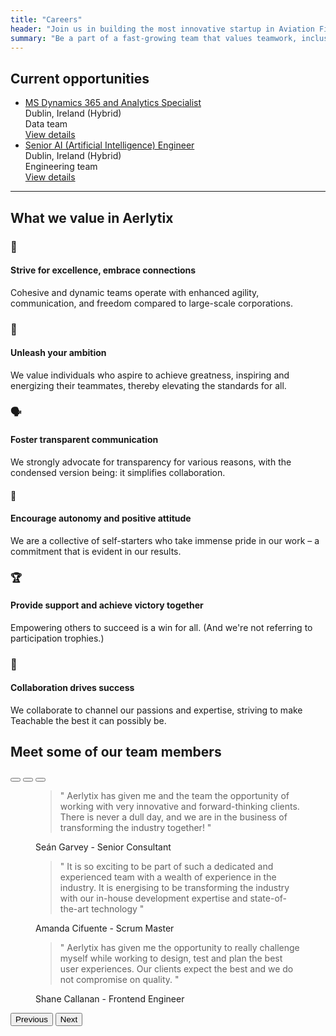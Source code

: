 ```yaml
---
title: "Careers"
header: "Join us in building the most innovative startup in Aviation Finance Technology"
summary: "Be a part of a fast-growing team that values teamwork, inclusivity and integrity."
---
```




<!-- <article class="pt-5 pb-5 mb-5">
    <div class="container">
        <div class="col-sm-6 col-lg-8 m-auto">
            <p>Headquartered in Dublin, Ireland, Aerlytix was founded in 2016 to support a leading Aviation Services and Capital Management company.</p>
            <p>In 2020 it was decided to bring the products to an external market, with the lead product being a modular system supporting maintenance forecast, lease analysis, financing, trading and risk. The Analytics Suite became the first multi-layered decision support tool in aviation finance. The Analytics Suite is now used by leading lessors & investors, handling billions in aircraft transactions and leases.</p>
            <p>The current team is assembled from the banking, technology and aviation finance world. Aerlytix strives to provide new and better ways to enable efficient, knowledge-based decisions across the aviation industry. Since August 2020, Aerlytix has delivered technology solutions to leading aviation investment companies in North America, Europe and Asia.</p>
        </div>
    </div>
</article> -->


<!-- <article class="my-5 py-5">
<div class="container">

<h2 class="h1">Core principles of our business</h2>
<div class="row mt-5">
      <div class="col-lg-4">
        <h4 class="fw-bold pb-2">Knowledgeable</h4>
        <p>We know aviation finance. We have built an incredible team with extensive insights into the nuances and complexities of aviation finance, harnessing this knowledge to build and develop powerful and efficient solutions.</p>
      </div>
      <div class="col-lg-4">
        <h4 class="fw-bold pb-2">Transformative</h4>
        <p>We aim to shape decision-making within the industry by providing technology and analytics solutions to transform processes and bring clarity to decision-making.</p>
      </div>
      <div class="col-lg-4">
        <h4 class="fw-bold pb-2">Customer-centric</h4>
        <p>Building specialist technology requires intensive customer engagement. Beyond initial requirements gathering and delivery, we are always listening to client needs and never afraid to evolve as our clients evolve.</p>
      </div>
    </div>
</div>
</article> -->

<!-- <div class="container mt-5">
    <div class="row">
        <div class="col-md-12">
            <img src="/images/team/aerlytix-technology-innovation.png" class="img-fluid" alt="Photo 1">
        </div>  
    </div>
</div> -->



<article class="my-5 py-5">
  <div class="container">
      <div class="w-md-75 w-lg-50 mx-md-auto mb-5 mb-md-9">
        <h2 class="h1">Current opportunities</h2>
        <!-- <p class="display-7">Be a part of a fast-growing team that values teamwork, inclusivity and integrity.</p> -->
      </div>
      <ul class="list-group list-group-lg rounded-6">
        <li class="list-group-item p-4">
          <div class="row align-items-center">
            <div class="col-md-4 mb-2 mb-md-0">
              <a href="/company/careers/ms-dynamics-365-and-analytics-specialist" class="h5">MS Dynamics 365 and Analytics Specialist</a>
            </div>
            <div class="col-sm-5 col-md-4 mb-2 mb-sm-0">
              <span>Dublin, Ireland (Hybrid)</span>
            </div>
            <div class="col-sm-5 col-md-2 mb-2 mb-sm-0">
              <span>Data team</span>
            </div>
            <div class="col-sm-2 text-sm-end">
              <a class="btn btn-primary" href="/company/careers/ms-dynamics-365-and-analytics-specialist">View details <i class="bi-chevron-right small ms-1 small ms-1"></i></a>
            </div>
          </div>
        </li>
        <li class="list-group-item p-4">
          <div class="row align-items-center">
            <div class="col-md-4 mb-2 mb-md-0">
              <a href="/company/careers/senior-ai-engineer" class="h5">Senior AI (Artificial Intelligence) Engineer </a>
            </div>
            <div class="col-sm-5 col-md-4 mb-2 mb-sm-0">
              <span>Dublin, Ireland (Hybrid)</span>
            </div>
            <div class="col-sm-5 col-md-2 mb-2 mb-sm-0">
              <span>Engineering team</span>
            </div>
            <div class="col-sm-2 text-sm-end">
              <a class="btn btn-primary" href="/company/careers/senior-ai-engineer">View details <i class="bi-chevron-right small ms-1 small ms-1"></i></a>
            </div>
          </div>
        </li>
      </ul>
  </div>
</article>

<hr />

<div class="container px-4 py-5" id="icon-grid">
    <h2 class="h1 pb-2 mb-5">What we value in Aerlytix</h2>

   <div class="row align-items-md-stretch mb-4">
    <div class="col-md-4">
        <div class="h-100 p-5 bg-body-tertiary rounded-3">
            <h3>🚀</h3>
            <h4 class="fw-bold mb-3">Strive for excellence, embrace connections</h5>
            <p>Cohesive and dynamic teams operate with enhanced agility, communication, and freedom compared to large-scale corporations.</p>
        </div>
    </div>
    <div class="col-md-4">
        <div class="h-100 p-5 bg-body-tertiary rounded-3">
            <h3>💪</h3>
            <h4 class="fw-bold mb-3">Unleash your ambition</h4>
            <p>We value individuals who aspire to achieve greatness, inspiring and energizing their teammates, thereby elevating the standards for all.</p>
        </div>
    </div>
    <div class="col-md-4">
        <div class="h-100 p-5 bg-body-tertiary rounded-3">
            <h3>🗣️</h3>
            <h4 class="fw-bold mb-3">Foster transparent communication</h4>
            <p>We strongly advocate for transparency for various reasons, with the condensed version being: it simplifies collaboration.</p>
        </div>
    </div>
</div>
<div class="row align-items-md-stretch">
    <div class="col-md-4">
        <div class="h-100 p-5 bg-body-tertiary rounded-3">
            <h4>🌱</h4>
            <h4 class="fw-bold mb-3">Encourage autonomy and positive attitude</h4>
            <p>We are a collective of self-starters who take immense pride in our work – a commitment that is evident in our results.</p>
        </div>
    </div>
    <div class="col-md-4">
        <div class="h-100 p-5 bg-body-tertiary rounded-3">
            <h3>🏆</h3>
            <h4 class="fw-bold mb-3">Provide support and achieve victory together</h4>
            <p>Empowering others to succeed is a win for all. (And we're not referring to participation trophies.)</p>
        </div>
    </div>
    <div class="col-md-4">
        <div class="h-100 p-5 bg-body-tertiary rounded-3">
            <h3>🤝</h3>
            <h4 class="fw-bold mb-3">Collaboration drives success</h4>
            <p>We collaborate to channel our passions and expertise, striving to make Teachable the best it can possibly be.</p>
        </div>
    </div>
</div>


  </div>



  <article class="team__quotes my-5 py-5 bg-light">
<div class="container" style="padding-bottom:6rem">
<div class="intro pb-5 pt-5 col-8">
    <h2 class="h1">Meet some of our team members</h2>
</div>
<div id="carouselExampleDark" class="carousel carousel-team carousel-dark slide mt-5" data-bs-ride="carousel">
  <div class="carousel-indicators">
    <button type="button" data-bs-target="#carouselExampleDark" data-bs-slide-to="0" class="active" aria-current="true" aria-label="Slide 1"></button>
    <button type="button" data-bs-target="#carouselExampleDark" data-bs-slide-to="1" aria-label="Slide 2"></button>
    <button type="button" data-bs-target="#carouselExampleDark" data-bs-slide-to="2" aria-label="Slide 3"></button>
  </div>
  <div class="carousel-inner">
    <div class="carousel-item active" data-bs-interval="10000">
      <div class="row align-items-md-center">
        <div class="col-md-12">
          <!-- Blockquote -->
          <figure class="pe-md-7">
            <blockquote class="display-6">" Aerlytix has given me and the team the opportunity of working with very innovative and forward-thinking clients. There is never a dull day, and we are in the business of transforming the industry together! "</blockquote>
            <figcaption class="blockquote-footer">
              <div class="d-flex align-items-center">
                <div class="flex-grow-1 ms-3 ms-md-0">
                  Seán Garvey
                  <span class="blockquote-footer-source"> - Senior Consultant</span>
                </div>
              </div>
            </figcaption>
          </figure>
        </div>
      </div> <!-- end of row  -->
    </div>
    <div class="carousel-item" data-bs-interval="2000">
      <div class="row align-items-md-center">
        <div class="col-md-12">
          <!-- Blockquote -->
          <figure class="pe-md-7">
            <blockquote class="display-6">" It is so exciting to be part of such a dedicated and experienced team with a wealth of experience in the industry. It is energising to be transforming the industry with our in-house development expertise and state-of-the-art technology "</blockquote>
            <figcaption class="blockquote-footer">
              <div class="d-flex align-items-center">
                <div class="flex-grow-1 ms-3 ms-md-0">
                  Amanda Cifuente
                  <span class="blockquote-footer-source"> - Scrum Master</span>
                </div>
              </div>
            </figcaption>
          </figure>
        </div>
      </div> <!-- end of row  -->
    </div>
    <div class="carousel-item">
      <div class="row align-items-md-center">
        <div class="col-md-12">
        <figure class="pe-md-7">
            <blockquote class="display-6">" Aerlytix has given me the opportunity to really challenge myself while working to design, test and plan the best user experiences. Our clients expect the best and we do not compromise on quality. "</blockquote>
            <figcaption class="blockquote-footer">
              <div class="d-flex align-items-center">
                <div class="flex-grow-1 ms-3 ms-md-0">
                  Shane Callanan
                  <span class="blockquote-footer-source"> - Frontend Engineer</span>
                </div>
              </div>
            </figcaption>
          </figure>
        </div>
      </div> <!-- end of row  -->
    </div>
  </div>
  <button class="carousel-control-prev" type="button" data-bs-target="#carouselExampleDark" data-bs-slide="prev">
    <span class="carousel-control-prev-icon" aria-hidden="true"></span>
    <span class="visually-hidden">Previous</span>
  </button>
  <button class="carousel-control-next" type="button" data-bs-target="#carouselExampleDark" data-bs-slide="next">
    <span class="carousel-control-next-icon" aria-hidden="true"></span>
    <span class="visually-hidden">Next</span>
  </button>
</div>

</div>
</article>
